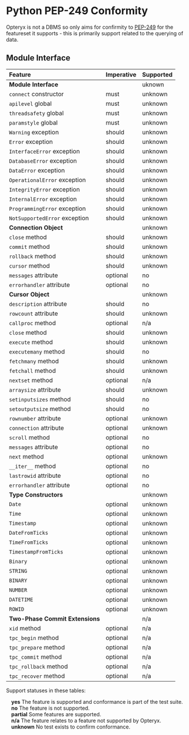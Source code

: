 # Python PEP-249 Conformity

Opteryx is not a DBMS so only aims for confirmity to [PEP-249](https://peps.python.org/pep-0249) for the featureset it supports - this is primarily support related to the querying of data.

## Module Interface

Feature                           | Imperative  | Supported
:-------------------------------- | :---------- | -------------
**Module Interface**              |             | uknown
`connect` constructor             | must        | unknown
`apilevel` global                 | must        | unknown
`threadsafety` global             | must        | unknown
`paramstyle` global               | must        | unknown
`Warning` exception               | should      | unknown
`Error` exception                 | should      | unknown
`InterfaceError` exception        | should      | unknown
`DatabaseError` exception         | should      | unknown
`DataError` exception             | should      | unknown
`OperationalError` exception      | should      | unknown
`IntegrityError` exception        | should      | unknown
`InternalError` exception         | should      | unknown
`ProgrammingError` exception      | should      | unknown
`NotSupportedError` exception     | should      | unknown
**Connection Object**             |             | unknown
`close` method                    | should      | unknown
`commit` method                   | should      | unknown
`rollback` method                 | should      | unknown
`cursor` method                   | should      | unknown
`messages` attribute              | optional    | no
`errorhandler` attribute          | optional    | no
**Cursor Object**                 |             | unknown
`description` attribute           | should      | no
`rowcount` attribute              | should      | unknown
`callproc` method                 | optional    | n/a
`close` method                    | should      | unknown
`execute` method                  | should      | unknown
`executemany` method              | should      | no
`fetchmany` method                | should      | unknown
`fetchall` method                 | should      | unknown
`nextset` method                  | optional    | n/a
`arraysize` attribute             | should      | unknown
`setinputsizes` method            | should      | no
`setoutputsize` method            | should      | no
`rownumber` attribute             | optional    | unknown
`connection` attribute            | optional    | unknown
`scroll` method                   | optional    | no
`messages` attribute              | optional    | no
`next` method                     | optional    | unknown
`__iter__` method                 | optional    | no
`lastrowid` attribute             | optional    | no
`errorhandler` attribute          | optional    | no
**Type Constructors**             |             | unknown
`Date`                            | optional    | unknown
`Time`                            | optional    | unknown
`Timestamp`                       | optional    | unknown
`DateFromTicks`                   | optional    | unknown
`TimeFromTicks`                   | optional    | unknown
`TimestampFromTicks`              | optional    | unknown
`Binary`                          | optional    | unknown
`STRING`                          | optional    | unknown
`BINARY`                          | optional    | unknown
`NUMBER`                          | optional    | unknown
`DATETIME`                        | optional    | unknown
`ROWID`                           | optional    | unknown
**Two-Phase Commit Extensions**   |             | n/a
`xid` method                      | optional    | n/a
`tpc_begin` method                | optional    | n/a
`tpc_prepare` method              | optional    | n/a
`tpc_commit` method               | optional    | n/a
`tpc_rollback` method             | optional    | n/a
`tpc_recover` method              | optional    | n/a

Support statuses in these tables:

&emsp;**yes** The feature is supported and conformance is part of the test suite.  
&emsp;**no** The feature is not supported.  
&emsp;**partial** Some features are supported.  
&emsp;**n/a** The feature relates to a feature not supported by Opteryx.  
&emsp;**unknown** No test exists to confirm conformance.  